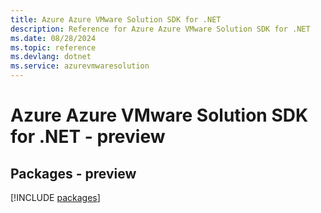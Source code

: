 ```yaml
---
title: Azure Azure VMware Solution SDK for .NET
description: Reference for Azure Azure VMware Solution SDK for .NET
ms.date: 08/28/2024
ms.topic: reference
ms.devlang: dotnet
ms.service: azurevmwaresolution
---
```

# Azure Azure VMware Solution SDK for .NET - preview
## Packages - preview
[!INCLUDE [packages](azure-vmware-solution-index.md)]